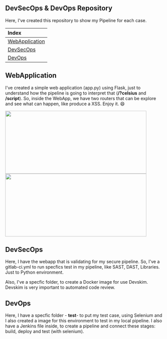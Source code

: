 ## DevSecOps & DevOps Repository

Here, I've created this repository to show my Pipeline for each case.

|**Index**
|:---
|[WebApplication](#webapplication)|
|[DevSecOps](#devsecops)|
|[DevOps](#devops)|

## WebApplication

I've created a simple web application (app.py) using Flask, just to understand how the pipeline is going to interpret that (**/?celsius** and **/script**).
So, inside the WebApp, we have two routers that can be explore and see what can happen, like produce a XSS.
Enjoy it. 😄


<img src="/uploads/2cb66cb4db6f9f9627d244b588acae6d/Captura_de_Tela_2021-07-29_às_20.50.44.png"  width="450" height="200">

<img src="/uploads/94422cbad0523cdd67c8d4a60e6f5eb6/Captura_de_Tela_2021-07-29_às_20.51.00.png"  width="450" height="200">


## DevSecOps

Here, I have the webapp that is validating for my secure pipeline. So, I've a gitlab-ci.yml to run specfics test in my pipeline, like SAST, DAST, Libraries. Just to Python environment.

Also, I've a specfic folder, to create a Docker image for use Devskim. Devskim is very important to automated code review.

## DevOps

Here, I have a specfic folder - **test**- to put my test case, using Selenium and I also created a image for this environment to test in my local pipeline.
I also have a Jenkins file inside, to create a pipeline and connect these stages: build, deploy and test (with selenium).
